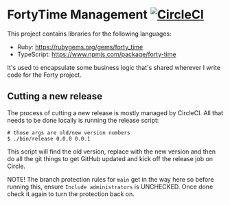 # FortyTime Management [![CircleCI][badge]][circle]

This project contains libraries for the following languages:

* Ruby: https://rubygems.org/gems/forty_time
* TypeScript: https://www.npmjs.com/package/forty-time

It's used to encapsulate some business logic that's shared wherever I write code
for the Forty project.

## Cutting a new release

The process of cutting a new release is mostly managed by CircleCI. All that
needs to be done locally is running the release script:

```
# those args are old/new version numbers
$ ./bin/release 0.0.0 0.0.1
```

This script will find the old version, replace with the new version and then do
all the git things to get GitHub updated and kick off the release job on Circle.

NOTE! The branch protection rules for `main` get in the way here so before
running this, ensure `Include administrators` is UNCHECKED. Once done check it
again to turn the protection back on.

[badge]: https://circleci.com/gh/verynicecode/forty-time-management.svg?style=svg
[circle]: https://circleci.com/gh/verynicecode/forty-time-management
